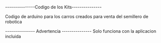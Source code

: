 ---------------Codigo de los Kits---------------

Codigo de arduino para los carros creados para venta del semillero de robotica

--------------- Advertencia ---------------
Solo funciona con la aplicacion incluida
